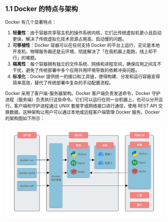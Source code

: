 ## 1.1 Docker 的特点与架构

Docker 有几个显著特点：

1. **轻量性**：由于容器共享宿主机的操作系统内核，它们比传统虚拟机更小且启动更快，解决了传统虚拟化技术资源占用高、启动慢的问题。
2. **可移植性**：Docker 容器可以在任何支持 Docker 的平台上运行，无论是本地开发机、物理服务器还是云环境，彻底解决了「在我机器上能跑，线上却不行」的难题。
3. **隔离性**：每个容器拥有独立的文件系统、网络和进程空间，确保应用之间互不干扰，避免了传统部署中多个应用共用环境导致的依赖冲突问题。
4. **标准化**：Docker 提供统一的接口和工具链，使得构建、分发和运行容器变得简单高效，替代了传统部署中复杂的手动配置流程。

Docker 采用了客户端-服务器架构。Docker 客户端负责发送命令，Docker 守护进程（服务端）负责执行这些命令。它们可以运行在同一台机器上，也可以分开运行。客户端和守护进程通过 UNIX 套接字或网络接口进行通信，使用 REST API 交换数据。这种架构让用户可以通过本地或远程客户端管理 Docker 服务。Docker 的架构图如下所示：

![Docker 架构图](../images/1_1_1.png)